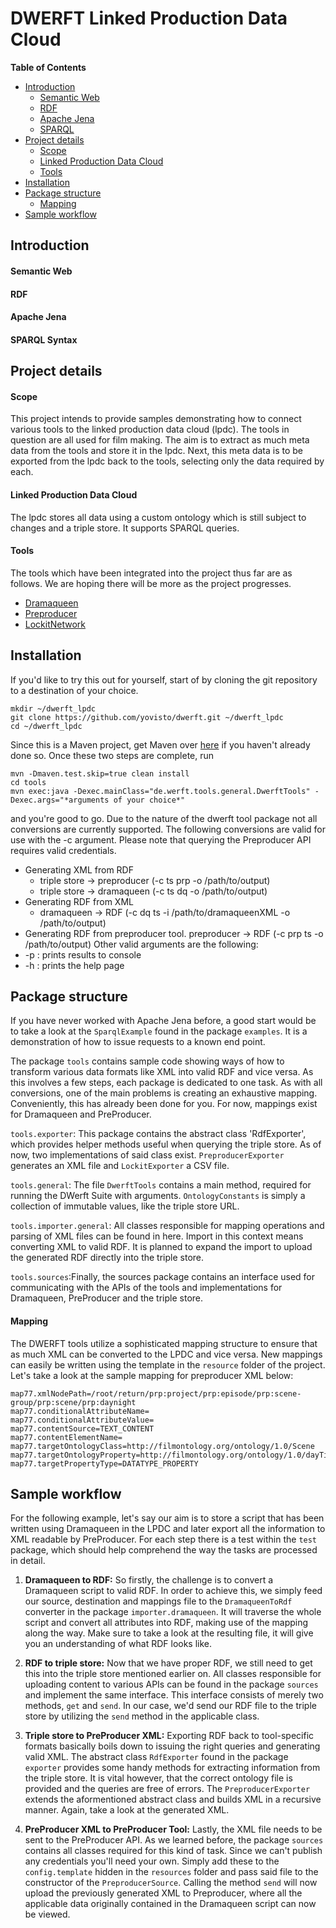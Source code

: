 # DWERFT Linked Production Data Cloud

**Table of Contents**
- [Introduction](#introduction)
  - [Semantic Web](#semantic-web)
  - [RDF](#rdf)
  - [Apache Jena](#apache-jena)
  - [SPARQL](#sparql-syntax)
- [Project details](#project-details)
  - [Scope](#scope)
  - [Linked Production Data Cloud](#linked-production-data-cloud)
  - [Tools](#tools)
- [Installation](#installation)
- [Package structure](#package-structure)
  - [Mapping](#mapping)
- [Sample workflow](#sample-workflow)

## Introduction

#### Semantic Web

#### RDF

#### Apache Jena

#### SPARQL Syntax


## Project details

#### Scope

This project intends to provide samples demonstrating how to connect various tools to the linked production data cloud (lpdc). The tools in question are all used for film making. The aim is to extract as much meta data from the tools and store it in the lpdc. Next, this meta data is to be exported from the lpdc back to the tools, selecting only the data required by each.

#### Linked Production Data Cloud

The lpdc stores all data using a custom ontology which is still subject to changes and a triple store. It supports SPARQL queries.

#### Tools

The tools which have been integrated into the project thus far are as follows. We are hoping there will be more as the project progresses.

* [Dramaqueen](http://dramaqueen.info/)
* [Preproducer](http://www.preproducer.com/)
* [LockitNetwork](http://lockitnetwork.com/)

## Installation

If you'd like to try this out for yourself, start of by cloning the git repository to a destination of your choice.
  ```
  mkdir ~/dwerft_lpdc
  git clone https://github.com/yovisto/dwerft.git ~/dwerft_lpdc
  cd ~/dwerft_lpdc
  ```
Since this is a Maven project, get Maven over [here](https://maven.apache.org/) if you haven't already done so.
Once these two steps are complete, run 

```
mvn -Dmaven.test.skip=true clean install
cd tools
mvn exec:java -Dexec.mainClass="de.werft.tools.general.DwerftTools" -Dexec.args="*arguments of your choice*"
```

and you're good to go. Due to the nature of the dwerft tool package not all conversions are currently supported.
The following conversions are valid for use with the -c argument. Please note that querying the Preproducer API requires valid credentials.
 - Generating XML from RDF
    - triple store -> preproducer (-c ts prp -o /path/to/output)
    - triple store -> dramaqueen (-c ts dq -o /path/to/output)
 - Generating RDF from XML 
    - dramaqueen -> RDF (-c dq ts -i /path/to/dramaqueenXML -o /path/to/output)
 - Generating RDF from preproducer tool.
	  		preproducer -> RDF (-c prp ts -o /path/to/output)
Other valid arguments are the following:
 - -p : prints results to console
 - -h : prints the help page

## Package structure

If you have never worked with Apache Jena before, a good start would be to take a look at the `SparqlExample` found in the package `examples`. It is a demonstration of how to issue requests to a known end point.

The package `tools` contains sample code showing ways of how to transform various data formats like XML into valid RDF and vice versa. As this involves a few steps, each package is dedicated to one task. As with all conversions, one of the main problems is creating an exhaustive mapping. Conveniently, this has already been done for you. For now, mappings exist for Dramaqueen and PreProducer. 

`tools.exporter`: This package contains the abstract class 'RdfExporter', which provides helper methods useful when querying the triple store. As of now, two implementations of said class exist. `PreproducerExporter` generates an XML file and `LockitExporter` a CSV file.

`tools.general`: The file `DwerftTools` contains a main method, required for running the DWerft Suite with arguments. `OntologyConstants` is simply a collection of immutable values, like the triple store URL.

`tools.importer.general`: All classes responsible for mapping operations and parsing of XML files can be found in here. Import in this context means converting XML to valid RDF. It is planned to expand the import to upload the generated RDF directly into the triple store.

`tools.sources`:Finally, the sources package contains an interface used for communicating with the APIs of the tools and implementations for Dramaqueen, PreProducer and the triple store. 

#### Mapping

The DWERFT tools utilize a sophisticated mapping structure to ensure that as much XML can be converted to the LPDC and vice versa. New mappings can easily be written using the template in the `resource` folder of the project. Let's take a look at the sample mapping for preproducer XML below:

```
map77.xmlNodePath=/root/return/prp:project/prp:episode/prp:scene-group/prp:scene/prp:daynight
map77.conditionalAttributeName=
map77.conditionalAttributeValue=
map77.contentSource=TEXT_CONTENT
map77.contentElementName=
map77.targetOntologyClass=http://filmontology.org/ontology/1.0/Scene
map77.targetOntologyProperty=http://filmontology.org/ontology/1.0/dayTime
map77.targetPropertyType=DATATYPE_PROPERTY
```



## Sample workflow

For the following example, let's say our aim is to store a script that has been written using Dramaqueen in the LPDC and later export all the information to XML readable by PreProducer. For each step there is a test within the `test` package, which should help comprehend the way the tasks are processed in detail.

1. **Dramaqueen to RDF:** So firstly, the challenge is to convert a Dramaqueen script to valid RDF. In order to achieve this, we simply feed our source, destination and mappings file to the `DramaqueenToRdf` converter in the package `importer.dramaqueen`. It will traverse the whole script and convert all attributes into RDF, making use of the mapping along the way. Make sure to take a look at the resulting file, it will give you an understanding of what RDF looks like.

2. **RDF to triple store:** Now that we have proper RDF, we still need to get this into the triple store mentioned earlier on. All classes responsible for uploading content to various APIs can be found in the package `sources` and implement the same interface. This interface consists of merely two methods, `get` and `send`. In our case, we'd send our RDF file to the triple store by utilizing the `send` method in the applicable class.

3. **Triple store to PreProducer XML:** Exporting RDF back to tool-specific formats basically boils down to issuing the right queries and generating valid XML. The abstract class `RdfExporter` found in the package `exporter` provides some handy methods for extracting information from the triple store. It is vital however, that the correct ontology file is provided and the queries are free of errors. The `PreproducerExporter` extends the aformentioned abstract class and builds XML in a recursive manner. Again, take a look at the generated XML.

4. **PreProducer XML to PreProducer Tool:** Lastly, the XML file needs to be sent to the PreProducer API. As we learned before, the package `sources` contains all classes required for this kind of task. Since we can't publish any credentials you'll need your own. Simply add these to the `config.template` hidden in the `resources` folder and pass said file to the constructor of the `PreproducerSource`. Calling the method `send` will now upload the previously generated XML to Preproducer, where all the applicable data originally contained in the Dramaqueen script can now be viewed.
